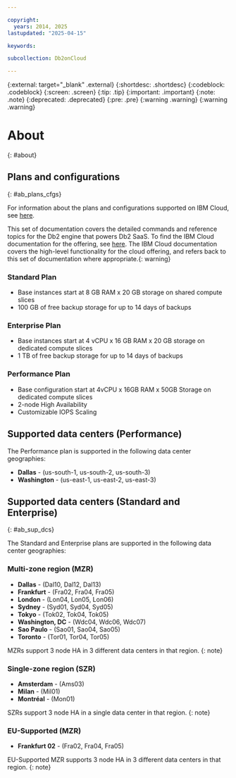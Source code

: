 ```yaml
---

copyright:
  years: 2014, 2025
lastupdated: "2025-04-15"

keywords:

subcollection: Db2onCloud

---
```



{:external: target="_blank" .external}
{:shortdesc: .shortdesc}
{:codeblock: .codeblock}
{:screen: .screen}
{:tip: .tip}
{:important: .important}
{:note: .note}
{:deprecated: .deprecated}
{:pre: .pre}
{:warning .warning}
{:warning .warning}

# About
{: #about}

## Plans and configurations
{: #ab_plans_cfgs}

For information about the plans and configurations supported on IBM Cloud, see [here](https://cloud.ibm.com/docs/Db2onCloud?topic=Db2onCloud-about).

This set of documentation covers the detailed commands and reference topics for the Db2 engine that powers Db2 SaaS. To find the IBM Cloud documentation for the offering, see [here](https://cloud.ibm.com/docs/Db2onCloud?topic=Db2onCloud-about). The IBM Cloud documentation covers the high-level functionality for the cloud offering, and refers back to this set of documentation where appropriate.{: warning}

### Standard Plan

- Base instances start at 8 GB RAM x 20 GB storage on shared compute slices
- 100 GB of free backup storage for up to 14 days of backups

### Enterprise Plan

- Base instances start at 4 vCPU x 16 GB RAM x 20 GB storage on dedicated compute slices
- 1 TB of free backup storage for up to 14 days of backups

### Performance Plan

- Base configuration start at 4vCPU x 16GB RAM x 50GB Storage on dedicated compute slices
- 2-node High Availability
- Customizable IOPS Scaling

## Supported data centers (Performance)

The Performance plan is supported in the following data center geographies:

- **Dallas** - (us-south-1, us-south-2, us-south-3)
- **Washington** - (us-east-1, us-east-2, us-east-3)


## Supported data centers (Standard and Enterprise)
{: #ab_sup_dcs}

The Standard and Enterprise plans are supported in the following data center geographies:

### Multi-zone region (MZR)
- **Dallas** - (Dal10, Dal12, Dal13)
- **Frankfurt** - (Fra02, Fra04, Fra05)
- **London** - (Lon04, Lon05, Lon06)
- **Sydney** - (Syd01, Syd04, Syd05)
- **Tokyo** - (Tok02, Tok04, Tok05)
- **Washington, DC** - (Wdc04, Wdc06, Wdc07)
- **Sao Paulo** - (Sao01, Sao04, Sao05)
- **Toronto** - (Tor01, Tor04, Tor05)

MZRs support 3 node HA in 3 different data centers in that region.
{: note}

### Single-zone region (SZR)
- **Amsterdam** - (Ams03)
- **Milan** - (Mil01)
- **Montréal** - (Mon01)

SZRs support 3 node HA in a single data center in that region.
{: note}

### EU-Supported (MZR)
- **Frankfurt 02** - (Fra02, Fra04, Fra05)

EU-Supported MZR supports 3 node HA in 3 different data centers in that region.
{: note}

